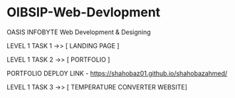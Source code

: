 # OIBSIP-Web-Devlopment
OASIS INFOBYTE  Web Development & Designing 

LEVEL 1 TASK 1   ->> [ LANDING PAGE ]

LEVEL 1 TASK 2   ->> [ PORTFOLIO ]
     
PORTFOLIO DEPLOY LINK - https://shahobaz01.github.io/shahobazahmed/

LEVEL 1 TASK 3   ->> [ TEMPERATURE CONVERTER WEBSITE]
